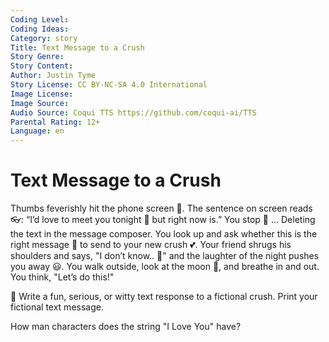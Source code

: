 ```yaml
---
Coding Level:
Coding Ideas:
Category: story
Title: Text Message to a Crush
Story Genre:
Story Content:
Author: Justin Tyme
Story License: CC BY-NC-SA 4.0 International
Image License:
Image Source:
Audio Source: Coqui TTS https://github.com/coqui-ai/TTS
Parental Rating: 12+
Language: en
---
```


# Text Message to a Crush

Thumbs feverishly hit the phone screen 📱. The sentence on screen reads 👓: “I’d
love to meet you tonight 🌃 but right now is.” You stop 🛑 ... Deleting the text
in the message composer. You look up and ask whether this is the right message
💌 to send to your new crush 💕. Your friend shrugs his shoulders and says, "I
don’t know.. 🤔" and the laughter of the night pushes you away 😃. You walk
outside, look at the moon 🌛, and breathe in and out. You think, "Let’s do
this!"

📝 Write a fun, serious, or witty text response to a fictional crush.
Print your fictional text message.

How man characters does the string "I Love You" have?

<div data-solution="10"></div>
